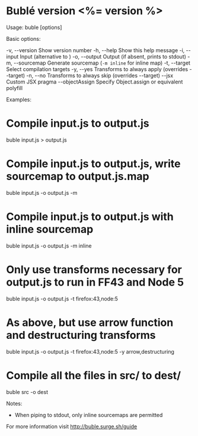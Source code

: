 Bublé version <%= version %>
=====================================

Usage: buble [options] <entry file>

Basic options:

-v, --version            Show version number
-h, --help               Show this help message
-i, --input              Input (alternative to <entry file>)
-o, --output <output>    Output (if absent, prints to stdout)
-m, --sourcemap          Generate sourcemap (`-m inline` for inline map)
-t, --target             Select compilation targets
-y, --yes                Transforms to always apply (overrides --target)
-n, --no                 Transforms to always skip (overrides --target)
--jsx                    Custom JSX pragma
--objectAssign           Specify Object.assign or equivalent polyfill

Examples:

# Compile input.js to output.js
buble input.js > output.js

# Compile input.js to output.js, write sourcemap to output.js.map
buble input.js -o output.js -m

# Compile input.js to output.js with inline sourcemap
buble input.js -o output.js -m inline

# Only use transforms necessary for output.js to run in FF43 and Node 5
buble input.js -o output.js -t firefox:43,node:5

# As above, but use arrow function and destructuring transforms
buble input.js -o output.js -t firefox:43,node:5 -y arrow,destructuring

# Compile all the files in src/ to dest/
buble src -o dest

Notes:

* When piping to stdout, only inline sourcemaps are permitted

For more information visit http://buble.surge.sh/guide
